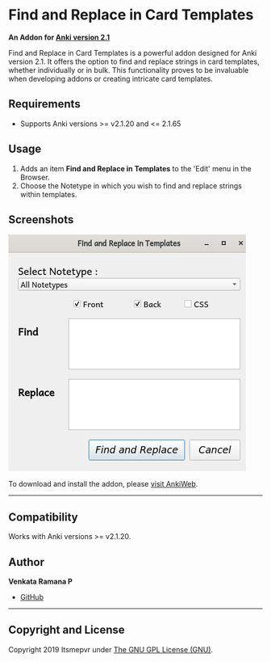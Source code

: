 # Find and Replace in Card Templates

**An Addon for [Anki version 2.1](https://apps.ankiweb.net/)**

Find and Replace in Card Templates is a powerful addon designed for Anki version 2.1. It offers the option to find and replace strings in card templates, whether individually or in bulk. This functionality proves to be invaluable when developing addons or creating intricate card templates.

## Requirements
- Supports Anki versions >= v2.1.20 and <= 2.1.65

## Usage
1. Adds an item **Find and Replace in Templates** to the 'Edit' menu in the Browser.
2. Choose the Notetype in which you wish to find and replace strings within templates.

## Screenshots
![Screenshot](./screenshot/screenshot.png)

To download and install the addon, please [visit AnkiWeb](https://ankiweb.net/shared/info/992153575).

---

## Compatibility
Works with Anki versions >= v2.1.20.

## Author
**Venkata Ramana P**
- [GitHub](https://github.com/itsmepvr)

---

## Copyright and License
Copyright 2019 Itsmepvr under [The GNU GPL License (GNU)](LICENSE).
